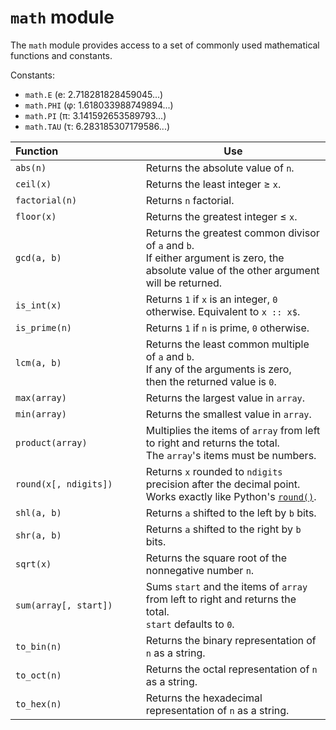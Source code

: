 # `math` module

The `math` module provides access to a set of commonly used mathematical
functions and constants.

Constants:

- `math.E` (e: 2.718281828459045...)
- `math.PHI` (φ: 1.618033988749894...)
- `math.PI` (π: 3.141592653589793...)
- `math.TAU` (τ: 6.283185307179586...)

<center>

Function                             | Use
---                                  | ---
`abs(n)`                             | Returns the absolute value of `n`.
`ceil(x)`                            | Returns the least integer ≥ `x`.
`factorial(n)`                       | Returns `n` factorial.
`floor(x)`                           | Returns the greatest integer ≤ `x`.
`gcd(a, b)`                          | Returns the greatest common divisor of `a` and `b`.<br>If either argument is zero, the absolute value of the other argument will be returned.
`is_int(x)`                          | Returns `1` if `x` is an integer, `0` otherwise. Equivalent to `x :: x$`.
`is_prime(n)`                        | Returns `1` if `n` is prime, `0` otherwise.
`lcm(a, b)`                          | Returns the least common multiple of `a` and `b`.<br>If any of the arguments is zero,<br> then the returned value is `0`.
`max(array)`                         | Returns the largest value in `array`.
`min(array)`                         | Returns the smallest value in `array`.
`product(array)`                     | Multiplies the items of `array` from left to right and returns the total.<br>The `array`'s items must be numbers.
`round(x[, ndigits])`                | Returns `x` rounded to `ndigits` precision after the decimal point.<br>Works exactly like Python's [`round()`](https://docs.python.org/3/library/functions.html#round).
`shl(a, b)`                          | Returns `a` shifted to the left by `b` bits.
`shr(a, b)`                          | Returns `a` shifted to the right by `b` bits.
`sqrt(x)`                            | Returns the square root of the nonnegative number `n`.
`sum(array[, start])`                | Sums `start` and the items of `array` from left to right and returns the total.<br>`start` defaults to `0`.
`to_bin(n)`                          | Returns the binary representation of `n` as a string.
`to_oct(n)`                          | Returns the octal representation of `n` as a string.
`to_hex(n)`                          | Returns the hexadecimal representation of `n` as a string.

</center>
